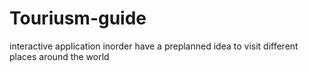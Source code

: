 # Touriusm-guide
interactive application inorder have  a preplanned idea to visit different places around the world
